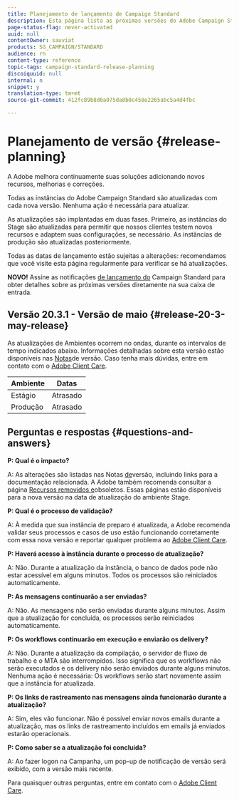 ```yaml
---
title: Planejamento de lançamento de Campaign Standard
description: Esta página lista as próximas versões do Adobe Campaign Standard.
page-status-flag: never-activated
uuid: null
contentOwner: sauviat
products: SG_CAMPAIGN/STANDARD
audience: rn
content-type: reference
topic-tags: campaign-standard-release-planning
discoiquuid: null
internal: n
snippet: y
translation-type: tm+mt
source-git-commit: 412fc89b8d0a075da8b0c458e2265abc5a4d4fbc

---
```



# Planejamento de versão {#release-planning}

A Adobe melhora continuamente suas soluções adicionando novos recursos, melhorias e correções.

Todas as instâncias do Adobe Campaign Standard são atualizadas com cada nova versão. Nenhuma ação é necessária para atualizar.

As atualizações são implantadas em duas fases. Primeiro, as instâncias do Stage são atualizadas para permitir que nossos clientes testem novos recursos e adaptem suas configurações, se necessário. As instâncias de produção são atualizadas posteriormente.

Todas as datas de lançamento estão sujeitas a alterações: recomendamos que você visite esta página regularmente para verificar se há atualizações.

**NOVO!** Assine as notificações [de lançamento do](http://amc-mkt-prod1-t.adobe-campaign.com/lp/LP25?service=%40rZ5cqp2DgNzrgz0alKPInakNbPSTeJYozZYnS7Wbs802u4GlISkHZX4omtK00nAU6xzZ6luEWQzr7kQ9pkCwJYumWkU) Campaign Standard para obter detalhes sobre as próximas versões diretamente na sua caixa de entrada.

## Versão 20.3.1 - Versão de maio {#release-20-3-may-release}

As atualizações de Ambientes ocorrem no ondas, durante os intervalos de tempo indicados abaixo. Informações detalhadas sobre esta versão estão disponíveis nas [Notas](../../rn/using/release-notes.md)de versão. Caso tenha mais dúvidas, entre em contato com o [Adobe Client Care](https://support.neolane.net/webApp/extranetLogin).

<table>
 <thead>
  <tr>
   <th> Ambiente<br /> </th>
   <th> Datas<br /> </th>
  </tr>
 </thead>
 <tbody>
  <tr>
   <td>Estágio<br /> </td>
   <td>Atrasado<br /> </td>
  </tr>
  <tr>
   <td> Produção<br /> </td>
   <td>Atrasado<br /> </td>
  </tr>
 </tbody>
</table>



## Perguntas e respostas {#questions-and-answers}

**P: Qual é o impacto?**

A: As alterações são listadas nas Notas [de](../../rn/using/release-notes.md)versão, incluindo links para a documentação relacionada. A Adobe também recomenda consultar a página [Recursos removidos e](https://helpx.adobe.com/br/campaign/kb/acs-deprecated-and-removed-features.html)obsoletos. Essas páginas estão disponíveis para a nova versão na data de atualização do ambiente Stage.

**P: Qual é o processo de validação?**

A: À medida que sua instância de preparo é atualizada, a Adobe recomenda validar seus processos e casos de uso estão funcionando corretamente com essa nova versão e reportar qualquer problema ao [Adobe Client Care](https://support.neolane.net/webApp/extranetLogin).

**P: Haverá acesso à instância durante o processo de atualização?**

A: Não. Durante a atualização da instância, o banco de dados pode não estar acessível em alguns minutos. Todos os processos são reiniciados automaticamente.

**P: As mensagens continuarão a ser enviadas?**

A: Não. As mensagens não serão enviadas durante alguns minutos. Assim que a atualização for concluída, os processos serão reiniciados automaticamente.

**P: Os workflows continuarão em execução e enviarão os delivery?**

A: Não. Durante a atualização da compilação, o servidor de fluxo de trabalho e o MTA são interrompidos. Isso significa que os workflows não serão executados e os delivery não serão enviados durante alguns minutos. Nenhuma ação é necessária: Os workflows serão start novamente assim que a instância for atualizada.

**P: Os links de rastreamento nas mensagens ainda funcionarão durante a atualização?**

A: Sim, eles vão funcionar. Não é possível enviar novos emails durante a atualização, mas os links de rastreamento incluídos em emails já enviados estarão operacionais.

**P: Como saber se a atualização foi concluída?**

A: Ao fazer logon na Campanha, um pop-up de notificação de versão será exibido, com a versão mais recente.

Para quaisquer outras perguntas, entre em contato com o [Adobe Client Care](https://support.neolane.net/webApp/extranetLogin).
